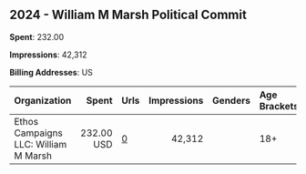 ## 2024 - William M Marsh Political Commit 
**Spent**: 232.00

**Impressions**: 42,312

**Billing Addresses**: US

|Organization|Spent|Urls|Impressions|Genders|Age Brackets|Country Codes|
|:---|---:|:---|---:|:---|:---|:---|
|Ethos Campaigns LLC: William M Marsh|232.00 USD|[0](https://www.snap.com/political-ads/asset/28913f6a05603acc4cc5ac445d900dd1b1ca6eb6f69976536d82b36ec8313390?mediaType=mp4)|42,312||18+|united states|
